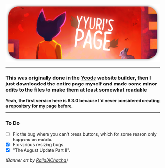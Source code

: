 ![Banner](https://raw.githubusercontent.com/yuriwhy/yyuri-page/refs/heads/main/assets/Banners/repo-deco.png)

---

### This was originally done in the [Ycode](https://www.ycode.com/) website builder, then I just downloaded the entire page myself and made some minor edits to the files to make them at least somewhat readable

**Yeah, the first version here is 8.3.0 because I'd never considered creating a repository for my page before.**

---

### To Do

- [ ] Fix the bug where you can't press buttons, which for some reason only happens on mobile.
- [x] Fix various resizing bugs.
- [x] "The August Update Part II".

*(Banner art by [RailaDiChacha](https://www.deviantart.com/railadichacha/art/Night-In-the-woods-665874154))*
